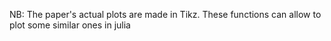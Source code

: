 NB: The paper's actual plots are made in Tikz. These functions can allow to plot some similar ones in julia
